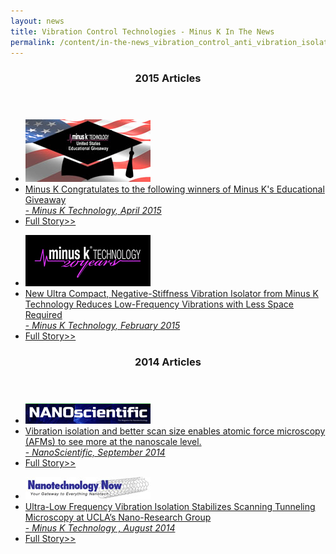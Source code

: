 ```yaml
---
layout: news
title: Vibration Control Technologies - Minus K In The News
permalink: /content/in-the-news_vibration_control_anti_vibration_isolation.html
---
```


<header class="news-year">
  <h3>2015 Articles</h3>
</header>
<ul class="news-item">
  <li><img src="/in-the-news/in-the-news-imgs/logo_minusk_edgiveaway.jpg" width="200" height="100"></li>
  <li><a href="/in-the-news/2015EdGiveWinPress_0415.html">Minus K Congratulates to the following winners of Minus K's Educational Giveaway<br> - <em>Minus K Technology, April 2015</em></a></li>
  <li><a href="/in-the-news/2015EdGiveWinPress_0415.html">Full Story<span class="black">&gt;&gt;</span></a></li>
</ul>
<ul class="news-item">
  <li><img src="/in-the-news/in-the-news-imgs/logo_minusk20yr_200.jpg" width="200" height="82"></li>
  <li><a href="/in-the-news/minusklc4press_0215.html">New Ultra Compact, Negative-Stiffness Vibration Isolator from Minus K Technology Reduces Low-Frequency Vibrations with Less Space Required<br>
      - <em>Minus K Technology, February 2015</em></a></li>
  <li><a href="/in-the-news/2015EdGiveWinPress_0415.html">Full Story<span class="black">&gt;&gt;</span></a></li>
</ul>
<header class="news-year">
  <h3>2014 Articles</h3>
</header>
<ul class="news-item">
  <li><img src="/in-the-news/in-the-news-imgs/logo_nanoscientific.jpg" width="200" height="33"></li>
  <li><a href="/in-the-news/NanoScientific_0914.html"> Vibration isolation and better scan size enables atomic force microscopy (AFMs) to see more at the nanoscale level.<br>
      - <em>NanoScientific, September 2014</em></a></li>
  <li><a href="/in-the-news/NanoScientific_0914.html">Full Story<span class="black">&gt;&gt;</span></a></li>
</ul>
<ul class="news-item">
  <li><img src="/in-the-news/in-the-news-imgs/logo_nanotechnology_now.jpg" width="200" height="36"></li>
  <li><a href="/in-the-news/NanotechNow_0814.html"> Ultra-Low Frequency Vibration Isolation Stabilizes Scanning Tunneling Microscopy at UCLA’s Nano-Research Group<br>
      - </a><a href="/in-the-news/20yrWinnersPress_0414.html"><em>Minus K Technology</em></a><a href="/in-the-news/NanotechNow_0814.html"><em>     , August 2014</em></a></li>
  <li><a href="/in-the-news/NanotechNow_0814.html">Full 
      Story<span class="black">&gt;&gt;</span></a></li>
</ul>